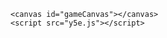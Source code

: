 <!DOCTYPE html>
<html lang="ja">
<head>
  <meta charset="UTF-8">
<meta name="description" content="カップル盛り上がる質問300ゲーム PCスマホタブレット対応で完全無料です">
        <meta name="keywords" content="カップル,盛り上がる,質問,ゲーム">
    <meta name="viewport" content="width=device-width, initial-scale=1.0, user-scalable=no">
  <title>カップル盛り上がる質問300ゲーム</title>
  <link rel="stylesheet" href="y5e.css">
</head>
<body>

    <canvas id="gameCanvas"></canvas>
    <script src="y5e.js"></script>

</body>
</html>
